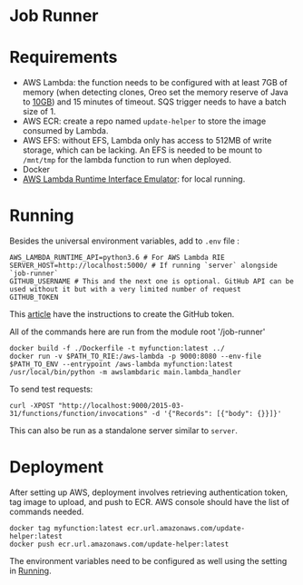 # **Job Runner**

# Requirements
 - AWS Lambda: the function needs to be configured with at least 7GB of memory (when detecting clones, Oreo set the memory reserve of Java to [10GB](https://github.com/Mondego/oreo-artifact/blob/474e3a7d06b3ff75b8778ba75d99f0e551bd6ecc/oreo/clone-detector/runnodes.sh#L22)) and 15 minutes of timeout. SQS trigger needs to have a batch size of 1.
 - AWS ECR: create a repo named `update-helper` to store the image consumed by Lambda.
 - AWS EFS: without EFS, Lambda only has access to 512MB of write storage, which can be lacking. An EFS is needed to be mount to `/mnt/tmp` for the lambda function to run when deployed.
 - Docker
 - [AWS Lambda Runtime Interface Emulator](https://github.com/aws/aws-lambda-runtime-interface-emulator): for local running.
# Running
Besides the universal environment variables, add to `.env` file : 
```
AWS_LAMBDA_RUNTIME_API=python3.6 # For AWS Lambda RIE
SERVER_HOST=http://localhost:5000/ # If running `server` alongside `job-runner`
GITHUB_USERNAME # This and the next one is optional. GitHub API can be used without it but with a very limited number of request
GITHUB_TOKEN
```
This [article](https://docs.github.com/en/authentication/keeping-your-account-and-data-secure/creating-a-personal-access-token) have the instructions to create the GitHub token.

All of the commands here are run from the module root '/job-runner'
```
docker build -f ./Dockerfile -t myfunction:latest ../
docker run -v $PATH_TO_RIE:/aws-lambda -p 9000:8080 --env-file $PATH_TO_ENV --entrypoint /aws-lambda myfunction:latest /usr/local/bin/python -m awslambdaric main.lambda_handler
```
To send test requests:
```
curl -XPOST "http://localhost:9000/2015-03-31/functions/function/invocations" -d '{"Records": [{"body": {}}]}'
```
This can also be run as a standalone server similar to `server`.
# Deployment
After setting up AWS, deployment involves retrieving authentication token, tag image to upload, and push to ECR. AWS console should have the list of commands needed.
```
docker tag myfunction:latest ecr.url.amazonaws.com/update-helper:latest
docker push ecr.url.amazonaws.com/update-helper:latest
```
The environment variables need to be configured as well using the setting in [Running](#Running).
